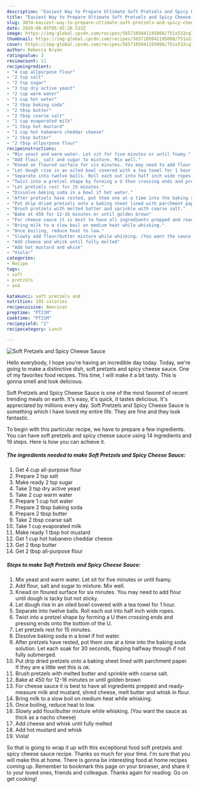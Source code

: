 ```yaml
---
description: "Easiest Way to Prepare Ultimate Soft Pretzels and Spicy Cheese Sauce"
title: "Easiest Way to Prepare Ultimate Soft Pretzels and Spicy Cheese Sauce"
slug: 3074-easiest-way-to-prepare-ultimate-soft-pretzels-and-spicy-cheese-sauce
date: 2020-08-05T05:45:26.533Z
image: https://img-global.cpcdn.com/recipes/5657105041195008/751x532cq70/soft-pretzels-and-spicy-cheese-sauce-recipe-main-photo.jpg
thumbnail: https://img-global.cpcdn.com/recipes/5657105041195008/751x532cq70/soft-pretzels-and-spicy-cheese-sauce-recipe-main-photo.jpg
cover: https://img-global.cpcdn.com/recipes/5657105041195008/751x532cq70/soft-pretzels-and-spicy-cheese-sauce-recipe-main-photo.jpg
author: Rebecca Bryan
ratingvalue: 3
reviewcount: 11
recipeingredient:
- "4 cup allpurpose flour"
- "2 tsp salt"
- "2 tsp sugar"
- "3 tsp dry active yeast"
- "2 cup warm water"
- "1 cup hot water"
- "2 tbsp baking soda"
- "2 tbsp butter"
- "2 tbsp coarse salt"
- "1 cup evaporated milk"
- "1 tbsp hot mustard"
- "1 cup hot habanero cheddar cheese"
- "2 tbsp butter"
- "2 tbsp allpurpose flour"
recipeinstructions:
- "Mix yeast and warm water. Let sit for five minutes or until foamy."
- "Add flour, salt and sugar to mixture. Mix well."
- "Knead on floured surface for six minutes. You may need to add flour until dough is tacky but not sticky."
- "Let dough rise in an oiled bowl covered with a tea towel for 1 hour."
- "Separate into twelve balls. Roll each out into half inch wide ropes."
- "Twist into a pretzel shape by forming a U then crossing ends and pressing ends onto the bottom of the U."
- "Let pretzels rest for 15 minutes."
- "Dissolve baking soda in a bowl if hot water."
- "After pretzels have rested, put them one at a time into the baking soda solution. Let each soak for 30 seconds, flipping halfway through if not fully submerged."
- "Put drip dried pretzels onto a baking sheet lined with parchment paper. If they are a little wet this is ok."
- "Brush pretzels with melted butter and sprinkle with coarse salt."
- "Bake at 450 for 12-16 minutes or until golden brown"
- "For cheese sauce it is best to have all ingredients prepped and ready- measure milk and mustard, shred cheese, melt butter and whisk in flour."
- "Bring milk to a slow boil on medium heat while whisking."
- "Once boiling, reduce heat to low."
- "Slowly add flour/butter mixture while whisking. (You want the sauce as thick as a nacho cheese)"
- "Add cheese and whisk until fully melted"
- "Add hot mustard and whisk"
- "Viola!"
categories:
- Recipe
tags:
- soft
- pretzels
- and

katakunci: soft pretzels and 
nutrition: 193 calories
recipecuisine: American
preptime: "PT21M"
cooktime: "PT31M"
recipeyield: "2"
recipecategory: Lunch

---
```



![Soft Pretzels and Spicy Cheese Sauce](https://img-global.cpcdn.com/recipes/5657105041195008/751x532cq70/soft-pretzels-and-spicy-cheese-sauce-recipe-main-photo.jpg)

Hello everybody, I hope you're having an incredible day today. Today, we're going to make a distinctive dish, soft pretzels and spicy cheese sauce. One of my favorites food recipes. This time, I will make it a bit tasty. This is gonna smell and look delicious.

Soft Pretzels and Spicy Cheese Sauce is one of the most favored of recent trending meals on earth. It's easy, it's quick, it tastes delicious. It's appreciated by millions every day. Soft Pretzels and Spicy Cheese Sauce is something which I have loved my entire life. They are fine and they look fantastic.




To begin with this particular recipe, we have to prepare a few ingredients. You can have soft pretzels and spicy cheese sauce using 14 ingredients and 19 steps. Here is how you can achieve it.

<!--inarticleads1-->

##### The ingredients needed to make Soft Pretzels and Spicy Cheese Sauce:

1. Get 4 cup all-purpose flour
1. Prepare 2 tsp salt
1. Make ready 2 tsp sugar
1. Take 3 tsp dry active yeast
1. Take 2 cup warm water
1. Prepare 1 cup hot water
1. Prepare 2 tbsp baking soda
1. Prepare 2 tbsp butter
1. Take 2 tbsp coarse salt
1. Take 1 cup evaporated milk
1. Make ready 1 tbsp hot mustard
1. Get 1 cup hot habanero cheddar cheese
1. Get 2 tbsp butter
1. Get 2 tbsp all-purpose flour




<!--inarticleads2-->

##### Steps to make Soft Pretzels and Spicy Cheese Sauce:

1. Mix yeast and warm water. Let sit for five minutes or until foamy.
1. Add flour, salt and sugar to mixture. Mix well.
1. Knead on floured surface for six minutes. You may need to add flour until dough is tacky but not sticky.
1. Let dough rise in an oiled bowl covered with a tea towel for 1 hour.
1. Separate into twelve balls. Roll each out into half inch wide ropes.
1. Twist into a pretzel shape by forming a U then crossing ends and pressing ends onto the bottom of the U.
1. Let pretzels rest for 15 minutes.
1. Dissolve baking soda in a bowl if hot water.
1. After pretzels have rested, put them one at a time into the baking soda solution. Let each soak for 30 seconds, flipping halfway through if not fully submerged.
1. Put drip dried pretzels onto a baking sheet lined with parchment paper. If they are a little wet this is ok.
1. Brush pretzels with melted butter and sprinkle with coarse salt.
1. Bake at 450 for 12-16 minutes or until golden brown
1. For cheese sauce it is best to have all ingredients prepped and ready- measure milk and mustard, shred cheese, melt butter and whisk in flour.
1. Bring milk to a slow boil on medium heat while whisking.
1. Once boiling, reduce heat to low.
1. Slowly add flour/butter mixture while whisking. (You want the sauce as thick as a nacho cheese)
1. Add cheese and whisk until fully melted
1. Add hot mustard and whisk
1. Viola!




So that is going to wrap it up with this exceptional food soft pretzels and spicy cheese sauce recipe. Thanks so much for your time. I'm sure that you will make this at home. There is gonna be interesting food at home recipes coming up. Remember to bookmark this page on your browser, and share it to your loved ones, friends and colleague. Thanks again for reading. Go on get cooking!
